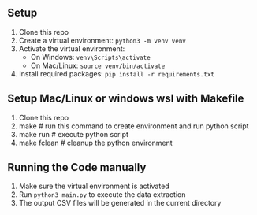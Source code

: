 ## Setup
1. Clone this repo 
2. Create a virtual environment: `python3 -m venv venv` 
3. Activate the virtual environment:
   - On Windows: `venv\Scripts\activate`
   - On Mac/Linux: `source venv/bin/activate` 
4. Install required packages: `pip install -r requirements.txt`

## Setup Mac/Linux or windows wsl with Makefile
1. Clone this repo
2. make # run this command to create environment and run python script
3. make run # execute python script
4. make fclean # cleanup the python environment

## Running the Code manually
1. Make sure the virtual environment is activated
2. Run `python3 main.py` to execute the data extraction 
3. The output CSV files will be generated in the current directory
